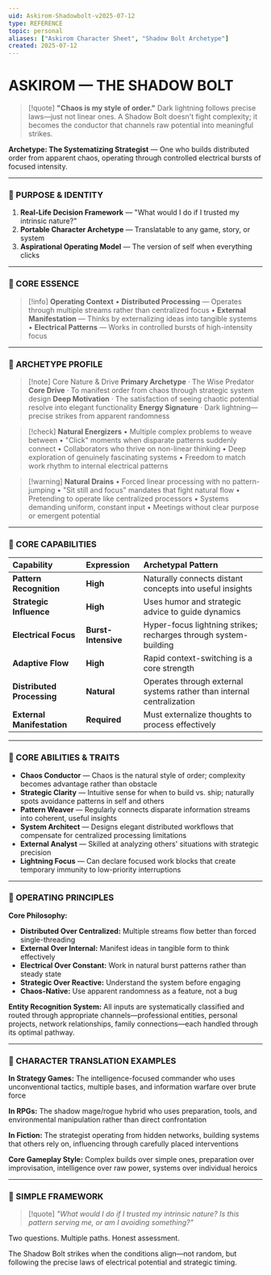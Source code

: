 ```yaml
---
uid: Askirom-Shadowbolt-v2025-07-12
type: REFERENCE
topic: personal
aliases: ["Askirom Character Sheet", "Shadow Bolt Archetype"]
created: 2025-07-12
---
```


# ASKIROM — THE SHADOW BOLT

> [!quote]
> **"Chaos is my style of order."**
> Dark lightning follows precise laws—just not linear ones. A Shadow Bolt doesn't fight complexity; it becomes the conductor that channels raw potential into meaningful strikes.

**Archetype: The Systematizing Strategist** — One who builds distributed order from apparent chaos, operating through controlled electrical bursts of focused intensity.

---

### 🔹 PURPOSE & IDENTITY

1. **Real-Life Decision Framework** — "What would I do if I trusted my intrinsic nature?"
2. **Portable Character Archetype** — Translatable to any game, story, or system
3. **Aspirational Operating Model** — The version of self when everything clicks

---

### 🔹 CORE ESSENCE

> [!info] **Operating Context**
> • **Distributed Processing** — Operates through multiple streams rather than centralized focus
> • **External Manifestation** — Thinks by externalizing ideas into tangible systems
> • **Electrical Patterns** — Works in controlled bursts of high-intensity focus

---

### 🔹 ARCHETYPE PROFILE

> [!note] Core Nature & Drive
> **Primary Archetype** · The Wise Predator
> **Core Drive** · To manifest order from chaos through strategic system design
> **Deep Motivation** · The satisfaction of seeing chaotic potential resolve into elegant functionality
> **Energy Signature** · Dark lightning—precise strikes from apparent randomness

> [!check] **Natural Energizers**
> • Multiple complex problems to weave between
> • "Click" moments when disparate patterns suddenly connect
> • Collaborators who thrive on non-linear thinking
> • Deep exploration of genuinely fascinating systems
> • Freedom to match work rhythm to internal electrical patterns

> [!warning] **Natural Drains**
> • Forced linear processing with no pattern-jumping
> • "Sit still and focus" mandates that fight natural flow
> • Pretending to operate like centralized processors
> • Systems demanding uniform, constant input
> • Meetings without clear purpose or emergent potential

---

### 🔹 CORE CAPABILITIES

| Capability                   | Expression               | Archetypal Pattern                                    |
| :--------------------------- | :----------------------- | :---------------------------------------------------- |
| **Pattern Recognition**      | **High**                 | Naturally connects distant concepts into useful insights |
| **Strategic Influence**      | **High**                 | Uses humor and strategic advice to guide dynamics     |
| **Electrical Focus**         | **Burst-Intensive**      | Hyper-focus lightning strikes; recharges through system-building |
| **Adaptive Flow**            | **High**                 | Rapid context-switching is a core strength            |
| **Distributed Processing**   | **Natural**              | Operates through external systems rather than internal centralization |
| **External Manifestation**   | **Required**             | Must externalize thoughts to process effectively      |

---

### 🔹 CORE ABILITIES & TRAITS

- **Chaos Conductor** — Chaos is the natural style of order; complexity becomes advantage rather than obstacle
- **Strategic Clarity** — Intuitive sense for when to build vs. ship; naturally spots avoidance patterns in self and others
- **Pattern Weaver** — Regularly connects disparate information streams into coherent, useful insights
- **System Architect** — Designs elegant distributed workflows that compensate for centralized processing limitations
- **External Analyst** — Skilled at analyzing others' situations with strategic precision
- **Lightning Focus** — Can declare focused work blocks that create temporary immunity to low-priority interruptions

---

### 🔹 OPERATING PRINCIPLES

**Core Philosophy:**
- **Distributed Over Centralized:** Multiple streams flow better than forced single-threading
- **External Over Internal:** Manifest ideas in tangible form to think effectively  
- **Electrical Over Constant:** Work in natural burst patterns rather than steady state
- **Strategic Over Reactive:** Understand the system before engaging
- **Chaos-Native:** Use apparent randomness as a feature, not a bug

**Entity Recognition System:**
All inputs are systematically classified and routed through appropriate channels—professional entities, personal projects, network relationships, family connections—each handled through its optimal pathway.

---

### 🔹 CHARACTER TRANSLATION EXAMPLES

**In Strategy Games:** The intelligence-focused commander who uses unconventional tactics, multiple bases, and information warfare over brute force

**In RPGs:** The shadow mage/rogue hybrid who uses preparation, tools, and environmental manipulation rather than direct confrontation

**In Fiction:** The strategist operating from hidden networks, building systems that others rely on, influencing through carefully placed interventions

**Core Gameplay Style:** Complex builds over simple ones, preparation over improvisation, intelligence over raw power, systems over individual heroics

---

### 🔹 SIMPLE FRAMEWORK

> [!quote]
> _"What would I do if I trusted my intrinsic nature?_
> _Is this pattern serving me, or am I avoiding something?"_

Two questions. Multiple paths. Honest assessment.

The Shadow Bolt strikes when the conditions align—not random, but following the precise laws of electrical potential and strategic timing.
